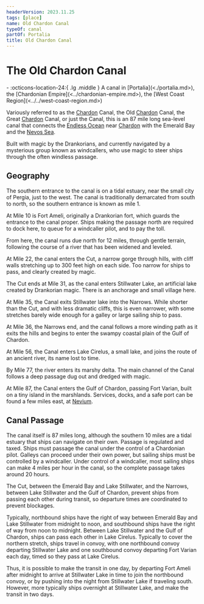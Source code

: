 ```yaml
---
headerVersion: 2023.11.25
tags: [place]
name: Old Chardon Canal
typeOf: canal
partOf: Portalia
title: Old Chardon Canal
---
```

# The Old Chardon Canal
<div class="grid cards ext-narrow-margin ext-one-column" markdown>
-    :octicons-location-24:{ .lg .middle } A canal in [Portalia](<./portalia.md>), the [Chardonian Empire](<../chardonian-empire.md>), the [West Coast Region](<../../west-coast-region.md>)  
</div>


Variously referred to as the [Chardon](<../chardon/chardon.md>) Canal, the Old [Chardon](<../chardon/chardon.md>) Canal, the Great [Chardon](<../chardon/chardon.md>) Canal, or just the Canal, this is an 87 mile long sea-level canal that connects the [Endless Ocean](<../../../endless-ocean.md>) near [Chardon](<../chardon/chardon.md>) with the Emerald Bay and the [Nevos Sea](<../../nevos-sea.md>). 

Built with magic by the Drankorians, and currently navigated by a mysterious group known as windcallers, who use magic to steer ships through the often windless passage. 

## Geography

The southern entrance to the canal is on a tidal estuary, near the small city of Pergia, just to the west. The canal is traditionally demarcated from south to north, so the southern entrance is known as mile 1. 

At Mile 10 is Fort Ameli, originally a Drankorian fort, which guards the entrance to the canal proper. Ships making the passage north are required to dock here, to queue for a windcaller pilot, and to pay the toll. 

From here, the canal runs due north for 12 miles, through gentle terrain, following the course of a river that has been widened and leveled. 

At Mile 22, the canal enters the Cut, a narrow gorge through hills, with cliff walls stretching up to 300 feet high on each side. Too narrow for ships to pass, and clearly created by magic. 

The Cut ends at Mile 31, as the canal enters Stillwater Lake, an artificial lake created by Drankorian magic. There is an anchorage and small village here. 

At Mile 35, the Canal exits Stillwater lake into the Narrows. While shorter than the Cut, and with less dramatic cliffs, this is even narrower, with some stretches barely wide enough for a galley or large sailing ship to pass. 

At Mile 36, the Narrows end, and the canal follows a more winding path as it exits the hills and begins to enter the swampy coastal plain of the Gulf of Chardon. 

At Mile 56, the Canal enters Lake Cirelus, a small lake, and joins the route of an ancient river, its name lost to time. 

By Mile 77, the river enters its marshy delta. The main channel of the Canal follows a deep passage dug out and dredged with magic. 

At Mile 87, the Canal enters the Gulf of Chardon, passing Fort Varian, built on a tiny island in the marshlands. Services, docks, and a safe port can be found a few miles east, at [Nevium](<./nevium.md>).

## Canal Passage

The canal itself is 87 miles long, although the southern 10 miles are a tidal estuary that ships can navigate on their own. Passage is regulated and taxed. Ships must passage the canal under the control of a Chardonian pilot. Galleys can proceed under their own power, but sailing ships must be controlled by a windcaller. Under control of a windcaller, most sailing ships can make 4 miles per hour in the canal, so the complete passage takes around 20 hours. 

The Cut, between the Emerald Bay and Lake Stillwater, and the Narrows, between Lake Stillwater and the Gulf of Chardon, prevent ships from passing each other during transit, so departure times are coordinated to prevent blockages. 

Typically, northbound ships have the right of way between Emerald Bay and Lake Stillwater from midnight to noon, and southbound ships have the right of way from noon to midnight. Between Lake Stillwater and the Gulf of Chardon, ships can pass each other in Lake Cirelus. Typically to cover the northern stretch, ships travel in convoy, with one northbound convoy departing Stillwater Lake and one southbound convoy departing Fort Varian each day, timed so they pass at Lake Cirelus. 

Thus, it is possible to make the transit in one day, by departing Fort Ameli after midnight to arrive at Stillwater Lake in time to join the northbound convoy, or by pushing into the night from Stillwater Lake if traveling south. However, more typically ships overnight at Stillwater Lake, and make the transit in two days. 





